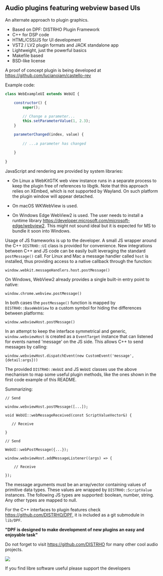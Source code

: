 Audio plugins featuring webview based UIs
-----------------------------------------

An alternate approach to plugin graphics.

* Based on DPF: DISTRHO Plugin Framework
* C++ for DSP code
* HTML/CSS/JS for UI development
* VST2 / LV2 plugin formats and JACK standalone app
* Lightweight, just the powerful basics
* Makefile based
* BSD-like license

A proof of concept plugin is being developed at https://github.com/lucianoiam/castello-rev

Example code:

```JavaScript
class WebExampleUI extends WebUI {

    constructor() {
    	super();
    
        // Change a parameter...
        this.setParameterValue(1, 2.3);
    }

    parameterChanged(index, value) {
    
        // ...a parameter has changed
        
    }
    
}
```

JavaScript and rendering are provided by system libraries:

- On Linux a WebKitGTK web view instance runs in a separate process to keep the
plugin free of references to libgtk. Note that this approach relies on XEmbed,
which is not supported by Wayland. On such platform the plugin window will
appear detached.

- On macOS WKWebView is used.

- On Windows Edge WebView2 is used. The user needs to install a runtime library
https://developer.microsoft.com/microsoft-edge/webview2. This might not sound
ideal but it is expected for MS to bundle it soon into Windows.

Usage of JS frameworks is up to the developer. A small JS wrapper around the C++
`DISTRHO::UI` class is provided for convenience. New integrations between C++
and JS code can be easily built leveraging the standard `postMessage()` call.
For Linux and Mac a message handler called `host` is installed, thus providing
access to a native callback through the function:

`window.webkit.messageHandlers.host.postMessage()`

On Windows, WebView2 already provides a single built-in entry point to native:

`window.chrome.webview.postMessage()`

In both cases the `postMessage()` function is mapped by `DISTRHO::BaseWebView`
to a custom symbol for hiding the differences between platforms:

`window.webviewHost.postMessage()`

In an attempt to keep the interface symmetrical and generic, `window.webviewHost`
is created as a `EventTarget` instance that can listened for events named
'message' on the JS side. This allows C++ to send messages by calling:

`window.webviewHost.dispatchEvent(new CustomEvent('message',{detail:args}))`

The provided `DISTRHO::WebUI` and JS `WebUI` classes use the above mechanism to
map some useful plugin methods, like the ones shown in the first code example of
this README.

Summarizing:

```
// Send

window.webviewHost.postMessage([...]);

void WebUI::webMessageReceived(const ScriptValueVector&) {

   // Receive

}

// Send

WebUI::webPostMessage({...});

window.webviewHost.addMessageListener((args) => {
    
    // Receive

});
```

The message arguments must be an array/vector containing values of primitive
data types. These values are wrapped by `DISTRHO::ScriptValue` instances. The
following JS types are supported: boolean, number, string. Any other types are
mapped to null.

For the C++ interfaces to plugin features check https://github.com/DISTRHO/DPF,
it is included as a git submodule in `lib/DPF`.

**"DPF is designed to make development of new plugins an easy and enjoyable task"**

Do not forget to visit https://github.com/DISTRHO for many other cool audio
projects.

![](https://user-images.githubusercontent.com/930494/121346399-595adf80-c926-11eb-9131-3269de4398b7.png)

If you find libre software useful please support the developers
